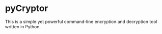 # pyCryptor
This is a simple yet powerful command-line encryption and decryption tool written in Python.
